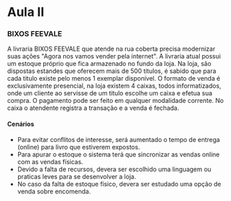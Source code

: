 # Aula II

### BIXOS FEEVALE

A livraria BIXOS FEEVALE que atende na rua coberta precisa modernizar suas ações "Agora nos vamos vender pela internet". A livraria atual possui um estoque próprio que fica armazenado no fundo da loja. Na loja, são dispostas estandes que oferecem mais de 500 títulos, é sabido que para cada titulo existe pelo menos 1 exemplar disponível. O formato de venda é exclusivamente presencial, na loja existem 4 caixas, todos informatizados, onde um cliente ao servisse de um titulo escolhe um caixa e efetua sua compra. O pagamento pode ser feito em qualquer modalidade corrente. No caixa o atendente registra a transação e a venda é fechada.

#### Cenários

- Para evitar conflitos de interesse, será aumentado o tempo de entrega (online) para livro que estiverem expostos.
- Para apurar o estoque o sistema terá que sincronizar as vendas online com as vendas físicas.
- Devido a falta de recursos, devera ser escolhido uma linguagem ou praticas leves para se desenvolver a loja.
- No caso da falta de estoque físico, devera ser estudado uma opção de venda sobre encomenda.